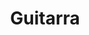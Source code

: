 ---
title: Guitarra
date: 
draft: false

# descripcion
description : Dije de plata 925

materials: Plata 925

color: Plateado

dimensions: 2,8cm largo

code: 02-14-0679

type: "Dijes"

categories: []

price: $1.950,00

price_eftvo: $1.655,00

# Images
# first image will be shown in the product page
images:
  # - image: "images/path_to_image"
  # La ubicacion de las imagenes es imagenes/Dijes/Dijes.Plata/02-14-0679-guitarra
  - image: "./images/dijes/plata/02-14-0679.JPG"
---